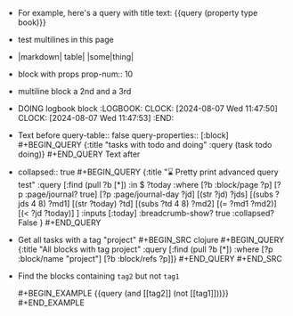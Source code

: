 - For example, here's a query with title text:
  {{query (property type book)}}
- test multilines in this page
- |markdown| table|
  |some|thing|
- block with props
  prop-num:: 10
- multiline block
  a 2nd
  and a 3rd
- DOING logbook block
  :LOGBOOK:
  CLOCK: [2024-08-07 Wed 11:47:50]
  CLOCK: [2024-08-07 Wed 11:47:53]
  :END:
- Text before
  query-table:: false
  query-properties:: [:block]
  #+BEGIN_QUERY
  {:title "tasks with todo and doing"
  :query (task todo doing)}
  #+END_QUERY
  Text after
- collapsed:: true
  #+BEGIN_QUERY
  {:title "⌛ Pretty print advanced query test"
    :query [:find (pull ?b [*])
       :in $ ?today
       :where
       [?b :block/page ?p]
       [?p :page/journal? true]
       [?p :page/journal-day ?jd]
       [(str ?jd) ?jds]
       [(subs ?jds 4 8) ?md1]
       [(str ?today) ?td]
       [(subs ?td 4 8) ?md2]
       [(= ?md1 ?md2)]
       [(< ?jd ?today)]
    ]
    :inputs [:today]
    :breadcrumb-show? true
    :collapsed? False
  }
  #+END_QUERY
- Get all tasks with a tag "project"
  #+BEGIN_SRC clojure
  #+BEGIN_QUERY
  {:title "All blocks with tag project"
    :query [:find (pull ?b [*])
            :where
            [?p :block/name "project"]
            [?b :block/refs ?p]]}
  #+END_QUERY
  #+END_SRC
- Find the blocks containing `tag2` but not `tag1`

  #+BEGIN_EXAMPLE
  {{query (and [[tag2]] (not [[tag1]]))}}
  #+END_EXAMPLE 